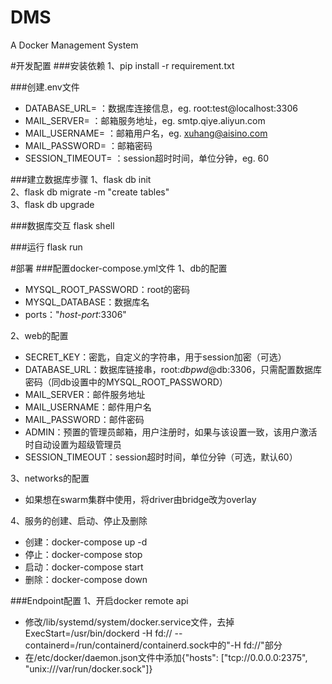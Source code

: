 # DMS
A Docker Management System

#开发配置
###安装依赖
1、pip install -r requirement.txt

###创建.env文件
* DATABASE_URL= ：数据库连接信息，eg. root:test@localhost:3306
* MAIL_SERVER= ：邮箱服务地址，eg. smtp.qiye.aliyun.com
* MAIL_USERNAME= ：邮箱用户名，eg. xuhang@aisino.com
* MAIL_PASSWORD= ：邮箱密码
* SESSION_TIMEOUT= ：session超时时间，单位分钟，eg. 60

###建立数据库步骤
1、flask db init \
2、flask db migrate -m "create tables" \
3、flask db upgrade

###数据库交互
flask shell

###运行
flask run

#部署
###配置docker-compose.yml文件
1、db的配置  
* MYSQL_ROOT_PASSWORD：root的密码  
* MYSQL_DATABASE：数据库名  
* ports："*host-port*:3306"

2、web的配置
* SECRET_KEY：密匙，自定义的字符串，用于session加密（可选）
* DATABASE_URL：数据库链接串，root:*dbpwd*@db:3306，只需配置数据库密码（同db设置中的MYSQL_ROOT_PASSWORD）
* MAIL_SERVER：邮件服务地址
* MAIL_USERNAME：邮件用户名
* MAIL_PASSWORD：邮件密码
* ADMIN：预置的管理员邮箱，用户注册时，如果与该设置一致，该用户激活时自动设置为超级管理员
* SESSION_TIMEOUT：session超时时间，单位分钟（可选，默认60）

3、networks的配置
* 如果想在swarm集群中使用，将driver由bridge改为overlay

4、服务的创建、启动、停止及删除
* 创建：docker-compose up -d
* 停止：docker-compose stop
* 启动：docker-compose start
* 删除：docker-compose down


###Endpoint配置
1、开启docker remote api
* 修改/lib/systemd/system/docker.service文件，去掉ExecStart=/usr/bin/dockerd -H fd:// --containerd=/run/containerd/containerd.sock中的"-H fd://"部分
* 在/etc/docker/daemon.json文件中添加{"hosts": ["tcp://0.0.0.0:2375", "unix:///var/run/docker.sock"]}
